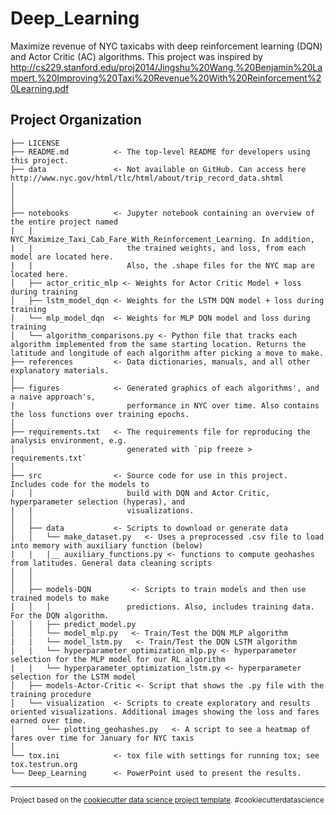 Deep_Learning
==============================

Maximize revenue of NYC taxicabs with deep reinforcement learning (DQN) and Actor Critic (AC) algorithms.
This project was inspired by http://cs229.stanford.edu/proj2014/Jingshu%20Wang,%20Benjamin%20Lampert,%20Improving%20Taxi%20Revenue%20With%20Reinforcement%20Learning.pdf

Project Organization
------------

    ├── LICENSE
    ├── README.md          <- The top-level README for developers using this project.
    ├── data               <- Not available on GitHub. Can access here http://www.nyc.gov/html/tlc/html/about/trip_record_data.shtml
    │  
    │
    │
    ├── notebooks          <- Jupyter notebook containing an overview of the entire project named
    |   |                     NYC_Maximize_Taxi_Cab_Fare_With_Reinforcement_Learning. In addition,
    |   |                     the trained weights, and loss, from each model are located here.
    |   |                     Also, the .shape files for the NYC map are located here.
    │   ├── actor_critic_mlp <- Weights for Actor Critic Model + loss during training
    │   ├── lstm_model_dqn <- Weights for the LSTM DQN model + loss during training
    │   └── mlp_model_dqn  <- Weights for MLP DQN model and loss during training
    │   └── algorithm_comparisons.py <- Python file that tracks each algorithm implemented from the same starting location. Returns the latitude and longitude of each algorithm after picking a move to make.
    ├── references         <- Data dictionaries, manuals, and all other explanatory materials.
    │
    ├── figures            <- Generated graphics of each algorithms', and a naive approach's,
    |                         performance in NYC over time. Also contains the loss functions over training epochs.
    │
    ├── requirements.txt   <- The requirements file for reproducing the analysis environment, e.g.
    │                         generated with `pip freeze > requirements.txt`
    │
    ├── src                <- Source code for use in this project. Includes code for the models to
    |   |                     build with DQN and Actor Critic, hyperparameter selection (hyperas), and
    |   |                     visualizations.
    │   │
    │   ├── data           <- Scripts to download or generate data
    │   │   └── make_dataset.py   <- Uses a preprocessed .csv file to load into memory with auxiliary function (below)
    |   |   |__ auxiliary_functions.py <- functions to compute geohashes from latitudes. General data cleaning scripts
    │   │
    │   │
    │   ├── models-DQN         <- Scripts to train models and then use trained models to make
    │   │   │                 predictions. Also, includes training data. For the DQN algorithm.
    │   │   ├── predict_model.py
    │   │   └── model_mlp.py   <- Train/Test the DQN MLP algorithm
    |   |   └── model_lstm.py   <- Train/Test the DQN LSTM algorithm
    |   |   └── hyperparameter_optimization_mlp.py <- hyperparameter selection for the MLP model for our RL algorithm
    |   |   └── hyperparameter_optimization_lstm.py <- hyperparameter selection for the LSTM model
    │   ├── models-Actor-Critic <- Script that shows the .py file with the training procedure
    │   └── visualization  <- Scripts to create exploratory and results oriented visualizations. Additional images showing the loss and fares earned over time.
    │       └── plotting_geohashes.py   <- A script to see a heatmap of fares over time for January for NYC taxis
    │
    └── tox.ini            <- tox file with settings for running tox; see tox.testrun.org
    └── Deep_Learning      <- PowerPoint used to present the results.



--------

<p><small>Project based on the <a target="_blank" href="https://drivendata.github.io/cookiecutter-data-science/">cookiecutter data science project template</a>. #cookiecutterdatascience</small></p>
